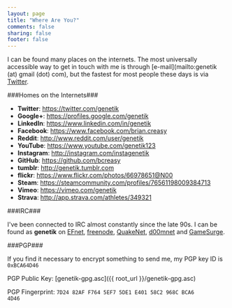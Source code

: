 ```yaml
---
layout: page
title: "Where Are You?"
comments: false
sharing: false
footer: false
---
```

I can be found many places on the internets.  The most universally accessible way to get in touch with me is through [e-mail](mailto:genetik \(at\) gmail \(dot\) com), but the fastest for most people these days is via [Twitter](https://twitter.com/genetik).

###Homes on the Internets###

* **Twitter**: https://twitter.com/genetik
* **Google+**: https://profiles.google.com/genetik
* **LinkedIn**: https://www.linkedin.com/in/genetik
* **Facebook**: https://www.facebook.com/brian.creasy
* **Reddit**: http://www.reddit.com/user/genetik
* **YouTube**: https://www.youtube.com/genetik123
* **Instagram**: http://instagram.com/instagenetik
* **GitHub**: https://github.com/bcreasy
* **tumblr**: http://genetik.tumblr.com
* **flickr**: https://www.flickr.com/photos/66978651@N00
* **Steam**: https://steamcommunity.com/profiles/76561198009384713
* **Vimeo**: https://vimeo.com/genetik
* **Strava**: http://app.strava.com/athletes/349321

###IRC###

I've been connected to IRC almost constantly since the late 90s.  I can be found as **genetik** on [EFnet](irc://irc.efnet.org), [freenode](irc://irc.freenode.net), [QuakeNet](irc://irc.quakenet.org), [d00mnet](irc://irc.d00mnet.com) and [GameSurge](irc://irc.gamesurge.net).

###PGP###

If you find it necessary to encrypt something to send me, my PGP key ID is <code>0xBCA64D46</code>

PGP Public Key: [genetik-gpg.asc]({{ root_url }}/genetik-gpg.asc)

PGP Fingerprint: <code>7D24 82AF F764 5EF7 5DE1  E401 58C2 968C BCA6 4D46</code>
